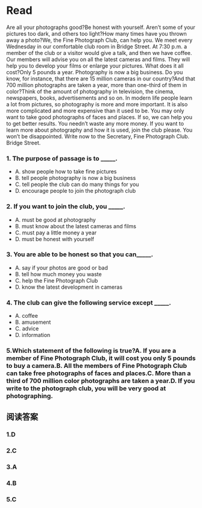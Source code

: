 # Read
Are all your photographs good?Be honest with yourself. Aren’t some of your pictures too dark, and others too light?How many times have you thrown away a photo?We, the Fine Photograph Club, can help you. We meet every Wednesday in our comfortable club room in Bridge Street. At 7:30 p.m. a member of the club or a visitor would give a talk, and then we have coffee. Our members will advise you on all the latest cameras and films. They will help you to develop your films or enlarge your pictures. What does it all cost?Only 5 pounds a year.
Photography is now a big business. Do you know, for instance, that there are 15 million cameras in our country?And that 700 million photographs are taken a year, more than one-third of them in color?Think of the amount of photography in television, the cinema, newspapers, books, advertisements and so on. In modern life people learn a lot from pictures, so photography is more and more important. It is also more complicated and more expensive than it used to be. You may only want to take good photographs of faces and places. If so, we can help you to get better results. You needn’t waste any more money. If you want to learn more about photography and how it is used, join the club please. You won’t be disappointed. Write now to the Secretary, Fine Photograph Club. Bridge Street.
### 1. The purpose of passage is to _____.
 * A. show people how to take fine pictures
 * B. tell people photography is now a big business
 * C. tell people the club can do many things for you
 * D. encourage people to join the photograph club
### 2. If you want to join the club, you _____.
 * A. must be good at photography
 * B. must know about the latest cameras and films
 * C. must pay a little money a year
 * D. must be honest with yourself
### 3. You are able to be honest so that you can_____.
 * A. say if your photos are good or bad
 * B. tell how much money you waste
 * C. help the Fine Photograph Club
 * D. know the latest development in cameras
### 4. The club can give the following service except _____.
 * A. coffee 
 * B. amusement 
 * C. advice 
 * D. information
### 5.Which statement of the following is true?A. If you are a member of Fine Photograph Club, it will cost you only 5 pounds to buy a camera.B. All the members of Fine Photograph Club can take free photographs of faces and places.C. More than a third of 700 million color photographs are taken a year.D. If you write to the photograph club, you will be very good at photographing.
## 阅读答案
### 1.D
### 2.C
### 3.A
### 4.B
### 5.C
